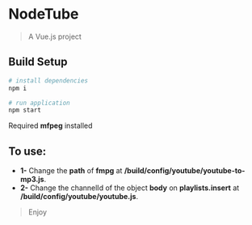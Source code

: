 # NodeTube

> A Vue.js project

## Build Setup

``` bash
# install dependencies
npm i

# run application
npm start
```
Required **mfpeg** installed

## To use: 
- **1-** Change the **path** of **fmpg** at **/build/config/youtube/youtube-to-mp3.js**.
- **2-** Change the channelId of the object **body** on **playlists.insert** at **/build/config/youtube/youtube.js**.

> Enjoy
